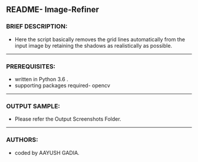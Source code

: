 ## README- Image-Refiner

### **BRIEF DESCRIPTION:**

  - Here the script basically removes the grid lines automatically from the input image by retaining the shadows as realistically as possible.

-------------------------------------------------------------------------------------------------------------------


### **PREREQUISITES:**

  - written in  Python 3.6 .
  - supporting packages required- opencv

-------------------------------------------------------------------------------------------------------------------

### **OUTPUT SAMPLE:**  
  -	Please refer the Output Screenshots Folder.
  

-------------------------------------------------------------------------------------------------------------------	

### **AUTHORS:**  

  -	coded by AAYUSH GADIA.

   
					  

